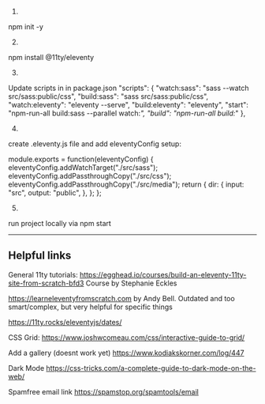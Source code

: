 1.
npm init -y

2.
npm install @11ty/eleventy

3.
Update scripts in in package.json
  "scripts": {
    "watch:sass": "sass --watch src/sass:public/css",
    "build:sass": "sass src/sass:public/css",
    "watch:eleventy": "eleventy --serve",
    "build:eleventy": "eleventy",
    "start": "npm-run-all build:sass --parallel watch:*",
    "build": "npm-run-all build:*"
  },

4.
create .eleventy.js file and add eleventyConfig setup:

  module.exports = function(eleventyConfig) {
    eleventyConfig.addWatchTarget("./src/sass");
    eleventyConfig.addPassthroughCopy("./src/css");
    eleventyConfig.addPassthroughCopy("./src/media");
    return {
      dir: {
        input: "src",
        output: "public",
      },
    };
  };

5.
run project locally via
npm start

----

## Helpful links

General 11ty tutorials:
https://egghead.io/courses/build-an-eleventy-11ty-site-from-scratch-bfd3
Course by Stephanie Eckles

https://learneleventyfromscratch.com
by Andy Bell. Outdated and too smart/complex, but very helpful for specific things


https://11ty.rocks/eleventyjs/dates/

CSS Grid:
https://www.joshwcomeau.com/css/interactive-guide-to-grid/

Add a gallery (doesnt work yet)
https://www.kodiakskorner.com/log/447

Dark Mode
https://css-tricks.com/a-complete-guide-to-dark-mode-on-the-web/

Spamfree email link
https://spamstop.org/spamtools/email

